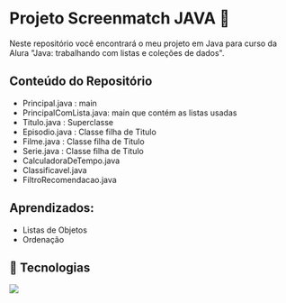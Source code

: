 <h1> Projeto Screenmatch JAVA 🚀</h1>

Neste repositório você encontrará o meu projeto em Java para curso da Alura "Java: trabalhando com listas e coleções de dados". 

## Conteúdo do Repositório 
  - Principal.java : main
  - PrincipalComLista.java: main que contém as listas usadas
  - Titulo.java : Superclasse
  - Episodio.java : Classe filha de Titulo
  - Filme.java : Classe filha de Titulo
  - Serie.java : Classe filha de Titulo
  - CalculadoraDeTempo.java
  - Classificavel.java
  - FiltroRecomendacao.java


## Aprendizados:

- Listas de Objetos
- Ordenação

## 🚀 Tecnologias
<div>
   <img src="https://img.shields.io/badge/Java-ED8B00?style=for-the-badge&logo=java&logoColor=white">
</div>

</div>
